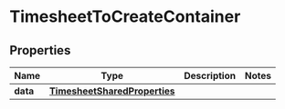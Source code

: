 

# TimesheetToCreateContainer


## Properties

| Name | Type | Description | Notes |
|------------ | ------------- | ------------- | -------------|
|**data** | [**TimesheetSharedProperties**](TimesheetSharedProperties.md) |  |  |



